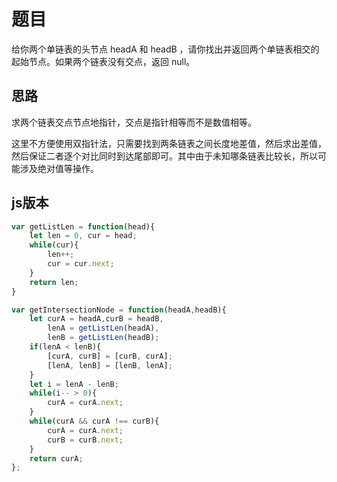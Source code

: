 # 题目

给你两个单链表的头节点 headA 和 headB ，请你找出并返回两个单链表相交的起始节点。如果两个链表没有交点，返回 null。

## 思路

求两个链表交点节点地指针，交点是指针相等而不是数值相等。

这里不方便使用双指针法，只需要找到两条链表之间长度地差值，然后求出差值，然后保证二者逐个对比同时到达尾部即可。其中由于未知哪条链表比较长，所以可能涉及绝对值等操作。

## js版本

~~~javascript
var getListLen = function(head){
    let len = 0, cur = head;
    while(cur){
        len++;
        cur = cur.next;
    }
    return len;
}

var getIntersectionNode = function(headA,headB){
    let curA = headA,curB = headB,
        lenA = getListLen(headA),
        lenB = getListLen(headB);
    if(lenA < lenB){
        [curA, curB] = [curB, curA];
        [lenA, lenB] = [lenB, lenA];
    }
    let i = lenA - lenB;
    while(i-- > 0){
        curA = curA.next;
    }
    while(curA && curA !== curB){
        curA = curA.next;
        curB = curB.next;
    }
    return curA;
};

~~~
